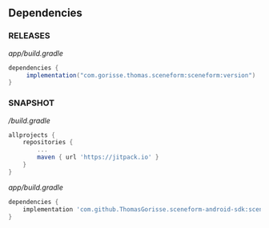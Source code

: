 ## Dependencies


### RELEASES

*app/build.gradle*
```gradle
dependencies {
     implementation("com.gorisse.thomas.sceneform:sceneform:version")
}
```


### SNAPSHOT

*/build.gradle*
```gradle
allprojects {
    repositories {
        ...
        maven { url 'https://jitpack.io' }
    }
}
```

*app/build.gradle*
```gradle
dependencies {
    implementation 'com.github.ThomasGorisse.sceneform-android-sdk:sceneform:-SNAPSHOT'
}
```